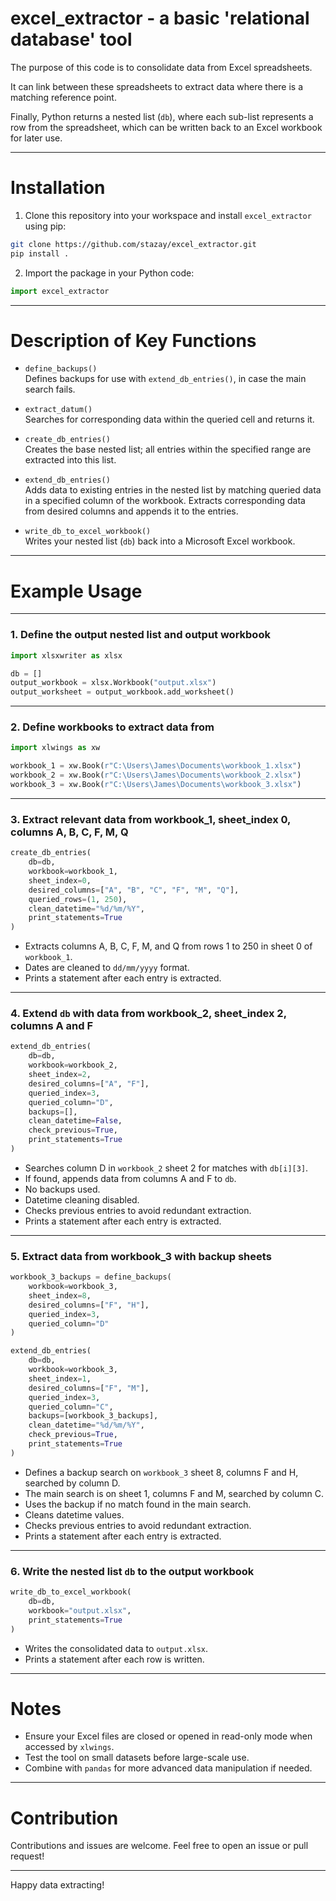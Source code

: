 
# excel_extractor - a basic 'relational database' tool

The purpose of this code is to consolidate data from Excel spreadsheets.

It can link between these spreadsheets to extract data where there is a matching reference point.

Finally, Python returns a nested list (`db`), where each sub-list represents a row from the spreadsheet, which can be written back to an Excel workbook for later use.

---

# Installation

1. Clone this repository into your workspace and install `excel_extractor` using pip:

```bash
git clone https://github.com/stazay/excel_extractor.git
pip install .
```

2. Import the package in your Python code:

```python
import excel_extractor
```

---

# Description of Key Functions

- `define_backups()`  
  Defines backups for use with `extend_db_entries()`, in case the main search fails.

- `extract_datum()`  
  Searches for corresponding data within the queried cell and returns it.

- `create_db_entries()`  
  Creates the base nested list; all entries within the specified range are extracted into this list.

- `extend_db_entries()`  
  Adds data to existing entries in the nested list by matching queried data in a specified column of the workbook. Extracts corresponding data from desired columns and appends it to the entries.

- `write_db_to_excel_workbook()`  
  Writes your nested list (`db`) back into a Microsoft Excel workbook.

---

# Example Usage

---

### 1. Define the output nested list and output workbook

```python
import xlsxwriter as xlsx

db = []
output_workbook = xlsx.Workbook("output.xlsx")
output_worksheet = output_workbook.add_worksheet()
```

---

### 2. Define workbooks to extract data from

```python
import xlwings as xw

workbook_1 = xw.Book(r"C:\Users\James\Documents\workbook_1.xlsx")
workbook_2 = xw.Book(r"C:\Users\James\Documents\workbook_2.xlsx")
workbook_3 = xw.Book(r"C:\Users\James\Documents\workbook_3.xlsx")
```

---

### 3. Extract relevant data from workbook_1, sheet_index 0, columns A, B, C, F, M, Q

```python
create_db_entries(
    db=db,
    workbook=workbook_1,
    sheet_index=0,
    desired_columns=["A", "B", "C", "F", "M", "Q"],
    queried_rows=(1, 250),
    clean_datetime="%d/%m/%Y",
    print_statements=True
)
```

- Extracts columns A, B, C, F, M, and Q from rows 1 to 250 in sheet 0 of `workbook_1`.
- Dates are cleaned to `dd/mm/yyyy` format.
- Prints a statement after each entry is extracted.

---

### 4. Extend `db` with data from workbook_2, sheet_index 2, columns A and F

```python
extend_db_entries(
    db=db,
    workbook=workbook_2,
    sheet_index=2,
    desired_columns=["A", "F"],
    queried_index=3,
    queried_column="D",
    backups=[],
    clean_datetime=False,
    check_previous=True,
    print_statements=True
)
```

- Searches column D in `workbook_2` sheet 2 for matches with `db[i][3]`.
- If found, appends data from columns A and F to `db`.
- No backups used.
- Datetime cleaning disabled.
- Checks previous entries to avoid redundant extraction.
- Prints a statement after each entry is extracted.

---

### 5. Extract data from workbook_3 with backup sheets

```python
workbook_3_backups = define_backups(
    workbook=workbook_3,
    sheet_index=8,
    desired_columns=["F", "H"],
    queried_index=3,
    queried_column="D"
)

extend_db_entries(
    db=db,
    workbook=workbook_3,
    sheet_index=1,
    desired_columns=["F", "M"],
    queried_index=3,
    queried_column="C",
    backups=[workbook_3_backups],
    clean_datetime="%d/%m/%Y",
    check_previous=True,
    print_statements=True
)
```

- Defines a backup search on `workbook_3` sheet 8, columns F and H, searched by column D.
- The main search is on sheet 1, columns F and M, searched by column C.
- Uses the backup if no match found in the main search.
- Cleans datetime values.
- Checks previous entries to avoid redundant extraction.
- Prints a statement after each entry is extracted.

---

### 6. Write the nested list `db` to the output workbook

```python
write_db_to_excel_workbook(
    db=db,
    workbook="output.xlsx",
    print_statements=True
)
```

- Writes the consolidated data to `output.xlsx`.
- Prints a statement after each row is written.

---

# Notes

- Ensure your Excel files are closed or opened in read-only mode when accessed by `xlwings`.
- Test the tool on small datasets before large-scale use.
- Combine with `pandas` for more advanced data manipulation if needed.

---

# Contribution

Contributions and issues are welcome. Feel free to open an issue or pull request!

---

Happy data extracting!
